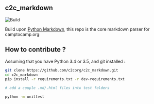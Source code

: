 ## c2c_markdown

![Build](https://travis-ci.org/c2corg/c2c_markdown.svg?branch=master)

Build upon [Python Markdown](https://github.com/Python-Markdown/markdown), this repo is the core markdown parser for camptocamp.org

## How to contribute ?

Assuming that you have Python 3.4 or 3.5, and git installed : 

``` bash 
git clone https://github.com/c2corg/c2c_markdown.git
cd c2c_markdown
pip install -r requirements.txt -r dev-requirements.txt

# add a couple .md/.html files into test folders

python -m unittest
```


